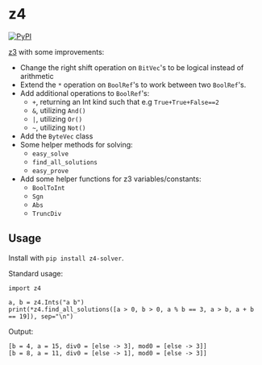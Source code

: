 # z4

[![PyPI](https://img.shields.io/pypi/v/z4-solver)](https://pypi.org/project/z4-solver/)

[z3](https://github.com/Z3Prover/z3) with some improvements:
* Change the right shift operation on `BitVec`'s to be logical instead of arithmetic
* Extend the `*` operation on `BoolRef`'s to work between two `BoolRef`'s.
* Add additional operations to `BoolRef`'s:
  * `+`, returning an Int kind such that e.g `True+True+False==2`
  * `&`, utilizing `And()`
  * `|`, utilizing `Or()`
  * `~`, utilizing `Not()`
* Add the `ByteVec` class
* Some helper methods for solving:
  * `easy_solve`
  * `find_all_solutions`
  * `easy_prove`
* Add some helper functions for z3 variables/constants:
  * `BoolToInt`
  * `Sgn`
  * `Abs`
  * `TruncDiv`

## Usage
Install with `pip install z4-solver`.

Standard usage:

```python3
import z4

a, b = z4.Ints("a b")
print(*z4.find_all_solutions([a > 0, b > 0, a % b == 3, a > b, a + b == 19]), sep="\n")
```

Output:
```
[b = 4, a = 15, div0 = [else -> 3], mod0 = [else -> 3]]
[b = 8, a = 11, div0 = [else -> 1], mod0 = [else -> 3]]
```
